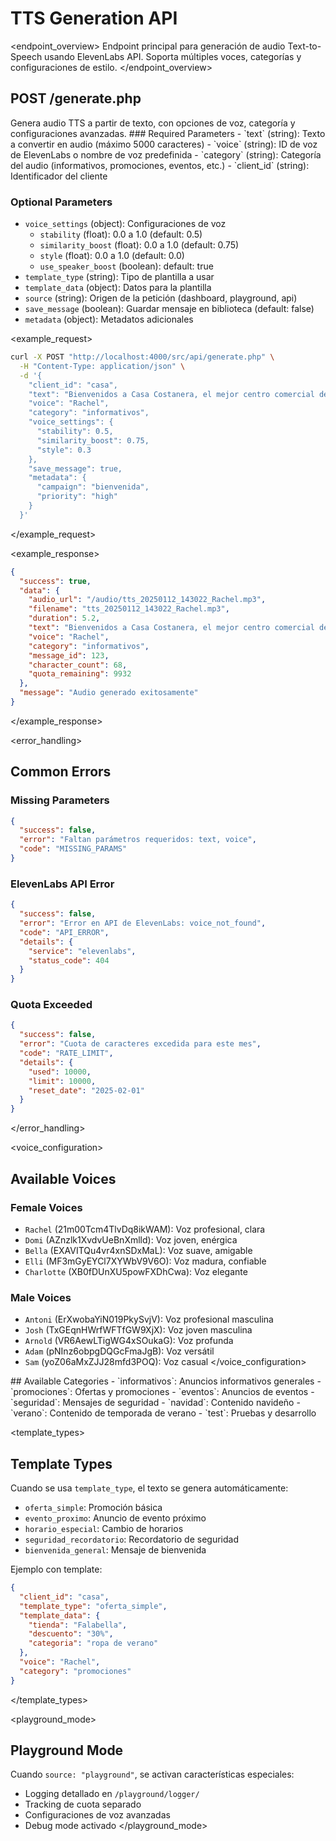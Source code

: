# TTS Generation API

<endpoint_overview>
Endpoint principal para generación de audio Text-to-Speech usando ElevenLabs API.
Soporta múltiples voces, categorías y configuraciones de estilo.
</endpoint_overview>

## POST /generate.php

<description>
Genera audio TTS a partir de texto, con opciones de voz, categoría y configuraciones avanzadas.
</description>

<parameters>
### Required Parameters
- `text` (string): Texto a convertir en audio (máximo 5000 caracteres)
- `voice` (string): ID de voz de ElevenLabs o nombre de voz predefinida
- `category` (string): Categoría del audio (informativos, promociones, eventos, etc.)
- `client_id` (string): Identificador del cliente

### Optional Parameters
- `voice_settings` (object): Configuraciones de voz
  - `stability` (float): 0.0 a 1.0 (default: 0.5)
  - `similarity_boost` (float): 0.0 a 1.0 (default: 0.75)
  - `style` (float): 0.0 a 1.0 (default: 0.0)
  - `use_speaker_boost` (boolean): default: true
- `template_type` (string): Tipo de plantilla a usar
- `template_data` (object): Datos para la plantilla
- `source` (string): Origen de la petición (dashboard, playground, api)
- `save_message` (boolean): Guardar mensaje en biblioteca (default: false)
- `metadata` (object): Metadatos adicionales
</parameters>

<example_request>
```bash
curl -X POST "http://localhost:4000/src/api/generate.php" \
  -H "Content-Type: application/json" \
  -d '{
    "client_id": "casa",
    "text": "Bienvenidos a Casa Costanera, el mejor centro comercial de la ciudad",
    "voice": "Rachel",
    "category": "informativos",
    "voice_settings": {
      "stability": 0.5,
      "similarity_boost": 0.75,
      "style": 0.3
    },
    "save_message": true,
    "metadata": {
      "campaign": "bienvenida",
      "priority": "high"
    }
  }'
```
</example_request>

<example_response>
```json
{
  "success": true,
  "data": {
    "audio_url": "/audio/tts_20250112_143022_Rachel.mp3",
    "filename": "tts_20250112_143022_Rachel.mp3",
    "duration": 5.2,
    "text": "Bienvenidos a Casa Costanera, el mejor centro comercial de la ciudad",
    "voice": "Rachel",
    "category": "informativos",
    "message_id": 123,
    "character_count": 68,
    "quota_remaining": 9932
  },
  "message": "Audio generado exitosamente"
}
```
</example_response>

<error_handling>
## Common Errors

### Missing Parameters
```json
{
  "success": false,
  "error": "Faltan parámetros requeridos: text, voice",
  "code": "MISSING_PARAMS"
}
```

### ElevenLabs API Error
```json
{
  "success": false,
  "error": "Error en API de ElevenLabs: voice_not_found",
  "code": "API_ERROR",
  "details": {
    "service": "elevenlabs",
    "status_code": 404
  }
}
```

### Quota Exceeded
```json
{
  "success": false,
  "error": "Cuota de caracteres excedida para este mes",
  "code": "RATE_LIMIT",
  "details": {
    "used": 10000,
    "limit": 10000,
    "reset_date": "2025-02-01"
  }
}
```
</error_handling>

<voice_configuration>
## Available Voices

### Female Voices
- `Rachel` (21m00Tcm4TlvDq8ikWAM): Voz profesional, clara
- `Domi` (AZnzlk1XvdvUeBnXmlld): Voz joven, enérgica  
- `Bella` (EXAVITQu4vr4xnSDxMaL): Voz suave, amigable
- `Elli` (MF3mGyEYCl7XYWbV9V6O): Voz madura, confiable
- `Charlotte` (XB0fDUnXU5powFXDhCwa): Voz elegante

### Male Voices  
- `Antoni` (ErXwobaYiN019PkySvjV): Voz profesional masculina
- `Josh` (TxGEqnHWrfWFTfGW9XjX): Voz joven masculina
- `Arnold` (VR6AewLTigWG4xSOukaG): Voz profunda
- `Adam` (pNInz6obpgDQGcFmaJgB): Voz versátil
- `Sam` (yoZ06aMxZJJ28mfd3POQ): Voz casual
</voice_configuration>

<categories>
## Available Categories
- `informativos`: Anuncios informativos generales
- `promociones`: Ofertas y promociones
- `eventos`: Anuncios de eventos
- `seguridad`: Mensajes de seguridad
- `navidad`: Contenido navideño
- `verano`: Contenido de temporada de verano
- `test`: Pruebas y desarrollo
</categories>

<template_types>
## Template Types
Cuando se usa `template_type`, el texto se genera automáticamente:

- `oferta_simple`: Promoción básica
- `evento_proximo`: Anuncio de evento próximo
- `horario_especial`: Cambio de horarios
- `seguridad_recordatorio`: Recordatorio de seguridad
- `bienvenida_general`: Mensaje de bienvenida

Ejemplo con template:
```json
{
  "client_id": "casa",
  "template_type": "oferta_simple",
  "template_data": {
    "tienda": "Falabella",
    "descuento": "30%",
    "categoria": "ropa de verano"
  },
  "voice": "Rachel",
  "category": "promociones"
}
```
</template_types>

<playground_mode>
## Playground Mode
Cuando `source: "playground"`, se activan características especiales:
- Logging detallado en `/playground/logger/`
- Tracking de cuota separado
- Configuraciones de voz avanzadas
- Debug mode activado
</playground_mode>